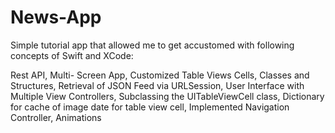 # News-App

Simple tutorial app that allowed me to get accustomed with following concepts of Swift and XCode:

Rest API, Multi- Screen App, Customized Table Views Cells, Classes and Structures, Retrieval of JSON Feed via URLSession, User Interface with Multiple View Controllers, Subclassing the UITableViewCell class, Dictionary for cache of image date for table view cell, Implemented Navigation Controller, Animations
